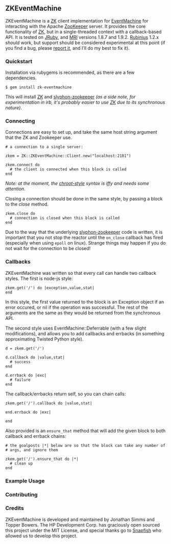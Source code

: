 ## ZKEventMachine

ZKEventMachine is a [ZK][] client implementation for [EventMachine][] for interacting with the Apache [ZooKeeper][] server. It provides the core functionality of [ZK][], but in a single-threaded context with a callback-based API. It is tested on [JRuby][], and [MRI][] versions 1.8.7 and 1.9.2. [Rubinius][] 1.2.x _should_ work, but support should be considered experimental at this point (if you find a bug, please [report it][], and I'll do my best to fix it).

### Quickstart

Installation via rubygems is recommended, as there are a few dependencies. 

    $ gem install zk-eventmachine

This will install [ZK][] and [slyphon-zookeeper][] _(as a side note, for experimentation in irb, it's probably easier to use [ZK][] due to its synchronous nature)_. 

### Connecting

Connections are easy to set up, and take the same host string argument that the ZK and Zookeeper use. 

    # a connection to a single server:

    zkem = ZK::ZKEventMachine::Client.new("localhost:2181")

    zkem.connect do
      # the client is connected when this block is called
    end

_Note: at the moment, the [chroot-style][] syntax is iffy and needs some attention._

Closing a connection should be done in the same style, by passing a block to the _close_ method.

    zkem.close do
      # connection is closed when this block is called
    end

Due to the way that the underlying [slyphon-zookeeper][] code is written, it is important that you not stop the reactor until the `on_close` callback has fired (especially when using `epoll` on linux). Strange things may happen if you do not wait for the connection to be closed!


### Callbacks

ZKEventMachine was written so that every call can handle two callback styles. The first is node-js style:

    zkem.get('/') do |exception,value,stat|
    end

In this style, the first value returned to the block is an Exception object if an error occured, or nil if the operation was successful. The rest of the arguments are the same as they would be returned from the synchronous API.

The second style uses EventMachine::Deferrable (with a few slight modifications), and allows you to add callbacks and errbacks (in something approximating Twisted Python style).

    d = zkem.get('/')

    d.callback do |value,stat|
      # success
    end

    d.errback do |exc|
      # failure
    end

The callback/errbacks return self, so you can chain calls:

    zkem.get('/').callback do |value,stat|

    end.errback do |exc|

    end

Also provided is an `ensure_that` method that will add the given block to both callback and errback chains:

    # the goalposts |*| below are so that the block can take any number of
    # args, and ignore them

    zkem.get('/').ensure_that do |*|
      # clean up 
    end

### Example Usage

### Contributing

### Credits

ZKEventMachine is developed and maintained by Jonathan Simms and Topper Bowers. The HP Development Corp. has graciously open sourced this project under the MIT License, and special thanks go to [Snapfish][] who allowed us to develop this project. 

[ZK]: https://github.com/slyphon/zk
[EventMachine]: https://github.com/eventmachine/eventmachine
[ZooKeeper]: http://zookeeper.apache.org/
[slyphon-zookeeper]: https://github.com/slyphon/zookeeper
[JRuby]: http://jruby.org
[MRI]: http://www.ruby-lang.org/
[Rubinius]: http://rubini.us
[report it]: https://github.com/slyphon/zk-eventmachine/issues
[chroot-style]: http://zookeeper.apache.org/doc/r3.2.2/zookeeperProgrammers.html#ch_zkSessions
[Snapfish]: http://www.snapfish.com

